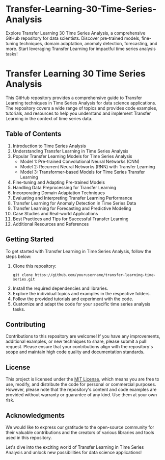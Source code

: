 # Transfer-Learning-30-Time-Series-Analysis
Explore Transfer Learning 30 Time Series Analysis, a comprehensive GitHub repository for data scientists. Discover pre-trained models, fine-tuning techniques, domain adaptation, anomaly detection, forecasting, and more. Start leveraging Transfer Learning for impactful time series analysis tasks!

# Transfer Learning 30 Time Series Analysis

This GitHub repository provides a comprehensive guide to Transfer Learning techniques in Time Series Analysis for data science applications. The repository covers a wide range of topics and provides code examples, tutorials, and resources to help you understand and implement Transfer Learning in the context of time series data.

## Table of Contents

1. Introduction to Time Series Analysis
2. Understanding Transfer Learning in Time Series Analysis
3. Popular Transfer Learning Models for Time Series Analysis
    - Model 1: Pre-trained Convolutional Neural Networks (CNN)
    - Model 2: Recurrent Neural Networks (RNN) with Transfer Learning
    - Model 3: Transformer-based Models for Time Series Transfer Learning
4. Fine-tuning and Adapting Pre-trained Models
5. Handling Data Preprocessing for Transfer Learning
6. Incorporating Domain Adaptation Techniques
7. Evaluating and Interpreting Transfer Learning Performance
8. Transfer Learning for Anomaly Detection in Time Series Data
9. Transfer Learning for Forecasting and Predictive Modeling
10. Case Studies and Real-world Applications
11. Best Practices and Tips for Successful Transfer Learning
12. Additional Resources and References

## Getting Started

To get started with Transfer Learning in Time Series Analysis, follow the steps below:

1. Clone this repository:
   ```
   git clone https://github.com/yourusername/transfer-learning-time-series.git
   ```
2. Install the required dependencies and libraries.
3. Explore the individual topics and examples in the respective folders.
4. Follow the provided tutorials and experiment with the code.
5. Customize and adapt the code for your specific time series analysis tasks.

## Contributing

Contributions to this repository are welcome! If you have any improvements, additional examples, or new techniques to share, please submit a pull request. Please ensure that your contributions align with the repository's scope and maintain high code quality and documentation standards.

## License

This project is licensed under the [MIT License](LICENSE), which means you are free to use, modify, and distribute the code for personal or commercial purposes. However, please note that the repository's content and code examples are provided without warranty or guarantee of any kind. Use them at your own risk.

## Acknowledgments

We would like to express our gratitude to the open-source community for their valuable contributions and the creators of various libraries and tools used in this repository.

Let's dive into the exciting world of Transfer Learning in Time Series Analysis and unlock new possibilities for data science applications!
